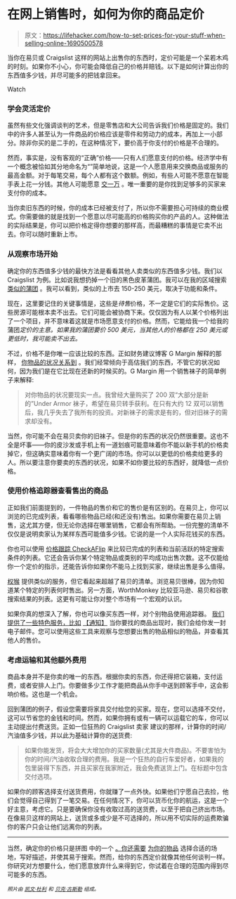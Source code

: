 # 在网上销售时，如何为你的商品定价

> 原文：<https://lifehacker.com/how-to-set-prices-for-your-stuff-when-selling-online-1690500578>

当你在易贝或 Craigslist 这样的网站上出售你的东西时，定价可能是一个呆若木鸡的时刻。如果你不小心，你可能会降低自己的价格并赔钱。以下是如何计算出你的东西值多少钱，并尽可能多的把钱拿回来。

Watch

### **学会灵活定价**

虽然有些文化强调谈判的艺术，但是零售店和大公司告诉我们价格是固定的。我们中的许多人甚至认为一件商品的价格应该是零件和劳动力的成本，再加上一小部分。除非你买的是二手的，在这种情况下，要价高于你支付的价格是不合理的。

然而，事实是，没有客观的“正确”价格——只有人们愿意支付的价格。经济学中有一个概念被恰如其分地命名为“”简单地说，这是一个人愿意用来交换商品或服务的最高金额。对于每笔交易，每个人都有这个数额。例如，有些人可能不愿意在智能手表上花一分钱。其他人可能愿意 [交一万](https://gizmodo.com/the-many-many-prices-of-the-apple-watch-1690324108) 。唯一重要的是你找到足够多的买家来支付你的成本。

当你卖旧东西的时候，你的成本已经被支付了，所以你不需要担心可持续的商业模式。你需要做的就是找到一个愿意以尽可能高的价格购买你的产品的人。这种做法的实际结果是，你可以把价格定得你想要的那样高，而最糟糕的事情是它卖不出去。你可以随时重新上市。

### **从观察市场开始**

确定你的东西值多少钱的最快方法是看看其他人卖类似的东西值多少钱。我们以 Craigslist 为例。比如说我想扔掉一个旧的黑色皮革蒲团。我可以在我的区域搜索 [类似的蒲团](http://atlanta.craigslist.org/search/sss?sort=rel&query=black+leather+futon) 。我可以看到，类似的上市去 150-250 美元，取决于功能和条件。

现在，这里要记住的关键事情是，这些是*待售*价格，不一定是它们的实际售价。这些房源可能根本卖不出去。它们可能会被协商下来。仅仅因为有人以某个价格列出了一个项目，并不意味着这就是市场愿意支付的价格。然而，它能给我一个给我的蒲团*定价的主意。如果我的蒲团要价 500 美元，当其他人的价格都在 250 美元或更低时，我可能卖不出去。*

不过，价格不是你唯一应该比较的东西。正如财务建议博客 G Margin 解释的那样， [你物品的状况关系到](http://blog.gmargin.com/timers-guide-pricing-items-sell-online/) 。我们经常倾向于高估我们的东西，不管它的状况如何，因为我们是在它比现在还新的时候买的。G Margin 用一个销售袜子的简单例子来解释:

> 对你物品的状况要现实一点。我曾经大量购买了 200 双“大部分是新的”Under Armor 袜子，希望在易贝转手获利。在只有大约 12 双可以销售后，我几乎失去了我所有的投资。对新袜子的需求是有的，但对旧袜子的需求却没有。

当然，你可能不会在易贝卖你的旧袜子。但是你的东西的状况仍然很重要。这也不全是坏事——你的皮沙发或手机上有一道划痕可能意味着你不能以新手机的价格卖掉它，但这确实意味着你有一个更广阔的市场。你可以以更低的价格卖给更多的人。所以要注意你要卖的东西的状况，如果不如你要比较的东西好，就降低一点价格。

### **使用价格追踪器查看售出的商品**

正如我们前面提到的，一件物品的售价和它的售价是有区别的。在易贝上，你可以浏览的已完成列表，看看哪些物品已经(和还没有)售出。如果你需要在易贝上销售，这尤其方便，但无论你选择在哪里销售，它都会有所帮助。一份完整的清单不仅仅是说明卖家认为某样东西可能值多少钱。它说的是一个人实际花钱买的东西。

你也可以使用 [价格跟踪 CheckAFlip](http://checkaflip.com/) 来比较已完成的列表和当前活跃的特定搜索条件的列表。它还会告诉你某个特定物品或类别的平均成功出售次数。这不仅能给你一个定价的指示，还能告诉你如果你不能马上找到买家，继续出售是多么值得。

[权猴](http://lifehacker.com/worthmonkey-helps-determine-how-much-your-used-gear-is-5684637) 提供类似的服务，但它看起来超越了易贝的清单。浏览易贝很棒，因为你知道某个特定的列表何时售出。另一方面，WorthMonkey 比较亚马逊、易贝和谷歌搜索结果的列表。这更有可能让你对整个市场有一个宏观的认识。

如果你真的想深入了解，你也可以像买东西一样，对个别物品使用追踪器。 [我们提供了一些特色服务，比如](https://lifehacker.com/noticraig-sends-you-email-when-items-you-want-appear-on-1084311925) [【通知】](http://noticraig.com/) 当你要找的商品出现时，我们会给你发一封电子邮件。您可以使用这些工具来观察与您想要出售的物品相似的物品，并查看其他人的售价。

### **考虑运输和其他额外费用**

商品本身并不是你卖的唯一的东西。根据你卖的东西，你还得把它装箱，支付运费，或者安排人上门。你要做多少工作才能把商品从你手中送到顾客手中，这会影响价格。这也是一个机会。

回到蒲团的例子，假设您需要将家具交付给您的买家。现在，您可以选择不交付，这可以节省您的金钱和时间。然而，如果你拥有或有一辆可以运载它的车，你可以主动提出付费送货。正如一位狂热的 Craigslist 卖家 建议的那样，计算你的时间/汽油值多少钱，并以此为基础计算你的送货费:

> 如果你能发货，将会大大增加你的买家数量(尤其是大件商品)。不要害怕为你的时间/汽油收取合理的费用。我是一个狂热的自行车爱好者，如果我的包里装得下东西，并且买家在我家附近，我会免费送货上门。在标题中包含交付选项。

如果你的顾客选择支付送货费用，你就赚了一点外快。如果他们宁愿自己去捡，他们会觉得自己得到了一笔交易。在任何情况下，你可以货币化你的航运，这是一个好主意，考虑它。只是要确保你没有收取过高的送货费，以至于把自己挤出市场。在像易贝这样的网站上，送货或多或少是不可选择的，所以用不切实际的运费欺骗你的客户只会让他们远离你的列表。

* * *

当然，确定你的价格只是拼图 中的一个 [。你还需要](https://lifehacker.com/the-complete-guide-to-selling-your-unwanted-crap-for-mo-5981335) [为你的物品](http://lifehacker.com/five-best-places-to-set-up-shop-online-5562139) 选择合适的场地，写好描述，并使其易于搜索。然而，给你的东西定价就像其他任何谈判一样。你研究对方想要什么，他们愿意放弃什么来得到它，你试着在合理的范围内得到尽可能多的东西。

<small>*照片由*</small> [<small>*凯文·杜利*</small>](http://www.flickr.com/photos/pagedooley/6575053747) <small>*和*</small> [<small>*贝克·古斯勒*</small>](http://www.flickr.com/photos/halfbisqued/2353845688) <small>*组成。*</small>